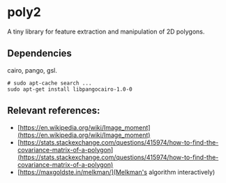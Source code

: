 # poly2

A tiny library for feature extraction and manipulation of 2D polygons.

## Dependencies
cairo, pango, gsl.
``` shell
# sudo apt-cache search ...
sudo apt-get install libpangocairo-1.0-0
```



## Relevant references:
 * [https://en.wikipedia.org/wiki/Image_moment](https://en.wikipedia.org/wiki/Image_moment)
 * [https://stats.stackexchange.com/questions/415974/how-to-find-the-covariance-matrix-of-a-polygon](https://stats.stackexchange.com/questions/415974/how-to-find-the-covariance-matrix-of-a-polygon)
 * [https://maxgoldste.in/melkman/](Melkman's algorithm interactively)
